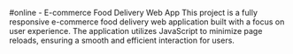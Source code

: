 #online - E-commerce Food Delivery Web App
This project is a fully responsive e-commerce food delivery web application built with a focus on user experience. The application utilizes JavaScript to minimize page reloads, ensuring a smooth and efficient interaction for users.
